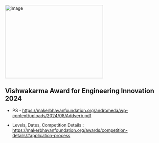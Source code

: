 <img src="https://github.com/user-attachments/assets/1e46e86c-b10d-477d-94b4-52793fb3940a" alt="image" width="320" height="240">

## Vishwakarma Award for Engineering Innovation 2024

- PS - https://makerbhavanfoundation.org/andromeda/wp-content/uploads/2024/08/Addverb.pdf

- Levels, Dates, Competition Details :
https://makerbhavanfoundation.org/awards/competition-details/#application-process
